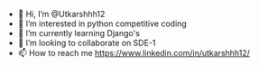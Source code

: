 - 👋 Hi, I’m @Utkarshhh12
- 👀 I’m interested in python competitive coding
- 🌱 I’m currently learning Django's 
- 💞️ I’m looking to collaborate on SDE-1 
- 📫 How to reach me 
https://www.linkedin.com/in/utkarshhh12/

<!---
Utkarshhh12/Utkarshhh12 is a ✨ special ✨ repository because its `README.md` (this file) appears on your GitHub profile.
You can click the Preview link to take a look at your changes.
--->

